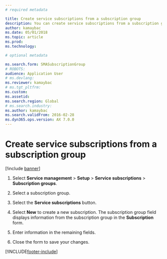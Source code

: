 ```yaml
---
# required metadata

title: Create service subscriptions from a subscription group   
description: You can create service subscriptions from a subscription group. 
author: kamaybac
ms.date: 05/01/2018
ms.topic: article
ms.prod: 
ms.technology: 

# optional metadata

ms.search.form: SMASubscriptionGroup
# ROBOTS: 
audience: Application User
# ms.devlang: 
ms.reviewer: kamaybac
# ms.tgt_pltfrm: 
ms.custom: 
ms.assetid: 
ms.search.region: Global
# ms.search.industry: 
ms.author: kamaybac
ms.search.validFrom: 2016-02-28
ms.dyn365.ops.version: AX 7.0.0
---
```


# Create service subscriptions from a subscription group 

[!include [banner](../includes/banner.md)]


1.  Select **Service management** \> **Setup** \> **Service subscriptions** \> **Subscription groups**.

2.  Select a subscription group.

3.  Select the **Service subscriptions** button.

4.  Select **New** to create a new subscription. The subscription group field displays information from the subscription group in the **Subscription** form.

5.  Enter information in the remaining fields.

6.  Close the form to save your changes.

  




[!INCLUDE[footer-include](../../includes/footer-banner.md)]